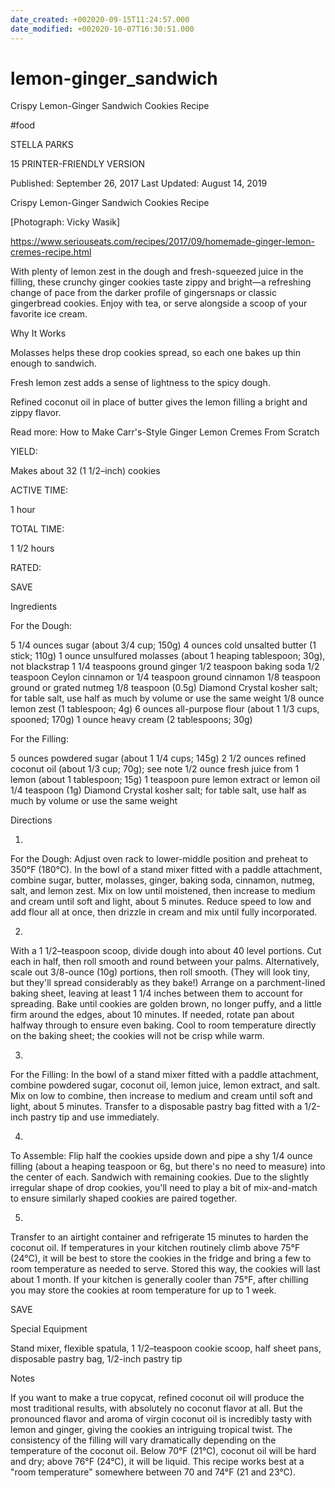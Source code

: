 ```yaml
---
date_created: +002020-09-15T11:24:57.000
date_modified: +002020-10-07T16:30:51.000
---
```


# lemon-ginger_sandwich

Crispy Lemon-Ginger Sandwich Cookies Recipe

#food

STELLA PARKS

15 PRINTER-FRIENDLY VERSION

Published: September 26, 2017 Last Updated: August 14, 2019

Crispy Lemon-Ginger Sandwich Cookies Recipe

[Photograph: Vicky Wasik]

https://www.seriouseats.com/recipes/2017/09/homemade-ginger-lemon-cremes-recipe.html

With plenty of lemon zest in the dough and fresh-squeezed juice in the filling, these crunchy ginger cookies taste zippy and bright—a refreshing change of pace from the darker profile of gingersnaps or classic gingerbread cookies. Enjoy with tea, or serve alongside a scoop of your favorite ice cream.

Why It Works

Molasses helps these drop cookies spread, so each one bakes up thin enough to sandwich.

Fresh lemon zest adds a sense of lightness to the spicy dough.

Refined coconut oil in place of butter gives the lemon filling a bright and zippy flavor.

Read more: How to Make Carr's-Style Ginger Lemon Cremes From Scratch

YIELD:

Makes about 32 (1 1/2–inch) cookies

ACTIVE TIME:

1 hour

TOTAL TIME:

1 1/2 hours

RATED:

    
 SAVE

Ingredients

For the Dough:

5 1/4 ounces sugar (about 3/4 cup; 150g)
4 ounces cold unsalted butter (1 stick; 110g)
1 ounce unsulfured molasses (about 1 heaping tablespoon; 30g), not blackstrap
1 1/4 teaspoons ground ginger
1/2 teaspoon baking soda
1/2 teaspoon Ceylon cinnamon or 1/4 teaspoon ground cinnamon
1/8 teaspoon ground or grated nutmeg
1/8 teaspoon (0.5g) Diamond Crystal kosher salt; for table salt, use half as much by volume or use the same weight
1/8 ounce lemon zest (1 tablespoon; 4g)
6 ounces all-purpose flour (about 1 1/3 cups, spooned; 170g)
1 ounce heavy cream (2 tablespoons; 30g)

For the Filling:

5 ounces powdered sugar (about 1 1/4 cups; 145g)
2 1/2 ounces refined coconut oil (about 1/3 cup; 70g); see note
1/2 ounce fresh juice from 1 lemon (about 1 tablespoon; 15g)
1 teaspoon pure lemon extract or lemon oil
1/4 teaspoon (1g) Diamond Crystal kosher salt; for table salt, use half as much by volume or use the same weight

Directions

1.

For the Dough: Adjust oven rack to lower-middle position and preheat to 350°F (180°C). In the bowl of a stand mixer fitted with a paddle attachment, combine sugar, butter, molasses, ginger, baking soda, cinnamon, nutmeg, salt, and lemon zest. Mix on low until moistened, then increase to medium and cream until soft and light, about 5 minutes. Reduce speed to low and add flour all at once, then drizzle in cream and mix until fully incorporated.

2.

With a 1 1/2–teaspoon scoop, divide dough into about 40 level portions. Cut each in half, then roll smooth and round between your palms. Alternatively, scale out 3/8-ounce (10g) portions, then roll smooth. (They will look tiny, but they'll spread considerably as they bake!) Arrange on a parchment-lined baking sheet, leaving at least 1 1/4 inches between them to account for spreading. Bake until cookies are golden brown, no longer puffy, and a little firm around the edges, about 10 minutes. If needed, rotate pan about halfway through to ensure even baking. Cool to room temperature directly on the baking sheet; the cookies will not be crisp while warm.

3.

For the Filling: In the bowl of a stand mixer fitted with a paddle attachment, combine powdered sugar, coconut oil, lemon juice, lemon extract, and salt. Mix on low to combine, then increase to medium and cream until soft and light, about 5 minutes. Transfer to a disposable pastry bag fitted with a 1/2-inch pastry tip and use immediately.

4.

To Assemble: Flip half the cookies upside down and pipe a shy 1/4 ounce filling (about a heaping teaspoon or 6g, but there's no need to measure) into the center of each. Sandwich with remaining cookies. Due to the slightly irregular shape of drop cookies, you'll need to play a bit of mix-and-match to ensure similarly shaped cookies are paired together.

5.

Transfer to an airtight container and refrigerate 15 minutes to harden the coconut oil. If temperatures in your kitchen routinely climb above 75°F (24°C), it will be best to store the cookies in the fridge and bring a few to room temperature as needed to serve. Stored this way, the cookies will last about 1 month. If your kitchen is generally cooler than 75°F, after chilling you may store the cookies at room temperature for up to 1 week.

 SAVE

Special Equipment

Stand mixer, flexible spatula, 1 1/2–teaspoon cookie scoop, half sheet pans, disposable pastry bag, 1/2-inch pastry tip

Notes

If you want to make a true copycat, refined coconut oil will produce the most traditional results, with absolutely no coconut flavor at all. But the pronounced flavor and aroma of virgin coconut oil is incredibly tasty with lemon and ginger, giving the cookies an intriguing tropical twist. The consistency of the filling will vary dramatically depending on the temperature of the coconut oil. Below 70°F (21°C), coconut oil will be hard and dry; above 76°F (24°C), it will be liquid. This recipe works best at a "room temperature" somewhere between 70 and 74°F (21 and 23°C).
